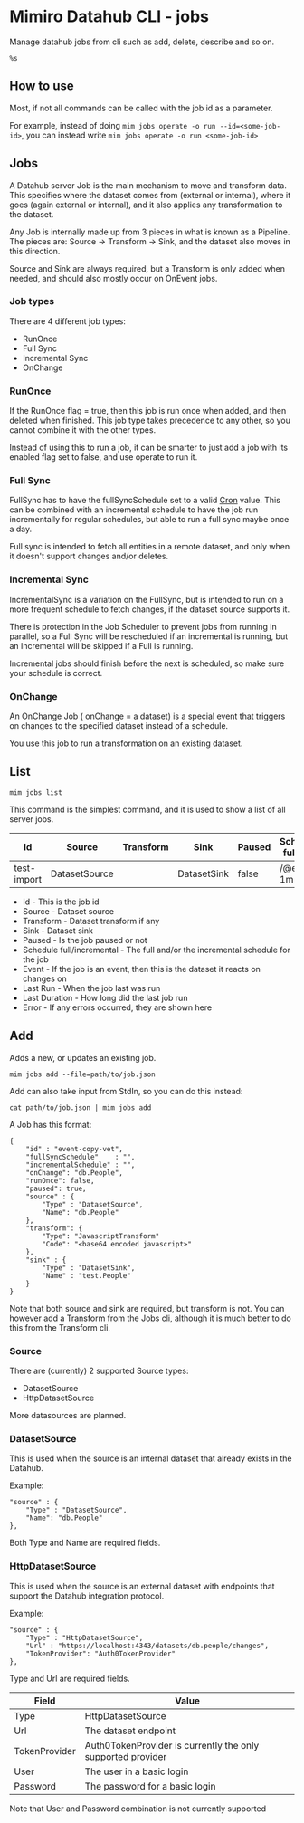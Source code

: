# Mimiro Datahub CLI - jobs

Manage datahub jobs from cli such as add, delete, describe and so on. 
```
%s
```

## How to use

Most, if not all commands can be called with the job id as a parameter.

For example, instead of doing `mim jobs operate -o run --id=<some-job-id>`, 
you can instead write `mim jobs operate -o run <some-job-id>`

## Jobs

A Datahub server Job is the main mechanism to move and transform data. This specifies where the
dataset comes from (external or internal), where it goes (again external or internal), and it also
applies any transformation to the dataset.

Any Job is internally made up from 3 pieces in what is known as a Pipeline.
The pieces are: Source -> Transform -> Sink, and the dataset also moves in this direction.

Source and Sink are always required, but a Transform is only added when needed, and should also mostly
occur on OnEvent jobs.

### Job types

There are 4 different job types:
 * RunOnce
 * Full Sync
 * Incremental Sync
 * OnChange

### RunOnce

If the RunOnce flag = true, then this job is run once when added, and then deleted when finished.
This job type takes precedence to any other, so you cannot combine it with the other types.

Instead of using this to run a job, it can be smarter to just add a job with its enabled flag set
to false, and use operate to run it.

### Full Sync

FullSync has to have the fullSyncSchedule set to a valid [Cron](https://godoc.org/github.com/robfig/cron) value.
This can be combined with an incremental schedule to have the job run incrementally for regular schedules, but
able to run a full sync maybe once a day.

Full sync is intended to fetch all entities in a remote dataset, and only when it doesn't support changes and/or
 deletes. 

### Incremental Sync

IncrementalSync is a variation on the FullSync, but is intended to run on a more frequent schedule to fetch 
changes, if the dataset source supports it.

There is protection in the Job Scheduler to prevent jobs from running in parallel, so a Full Sync will be 
rescheduled if an incremental is running, but an Incremental will be skipped if a Full is running.

Incremental jobs should finish before the next is scheduled, so make sure your schedule is correct. 

### OnChange

An OnChange Job ( onChange = a dataset) is a special event that triggers on changes to the specified dataset
instead of a schedule.

You use this job to run a transformation on an existing dataset.

## List

```
mim jobs list
```

This command is the simplest command, and it is used to show a list of all server jobs.

| Id   | Source   | Transform   | Sink   | Paused   | Schedule full/incr   | Event   | Last Run   | Last Duration   | Error   |
| --- | ------ | --------- | ---- | ------ | ------------------ | ----- | -------- | ------------ | ----- |
| test-import | DatasetSource |   | DatasetSink | false | /@every 1m |   | 2020-11-19T14:56:17+01:00 | 30ms | |

 * Id - This is the job id
 * Source - Dataset source
 * Transform - Dataset transform if any
 * Sink - Dataset sink
 * Paused - Is the job paused or not
 * Schedule full/incremental - The full and/or the incremental schedule for the job
 * Event - If the job is an event, then this is the dataset it reacts on changes on
 * Last Run - When the job last was run
 * Last Duration - How long did the last job run
 * Error - If any errors occurred, they are shown here

## Add

Adds a new, or updates an existing job.

```
mim jobs add --file=path/to/job.json
```
Add can also take input from StdIn, so you can do this instead:
```
cat path/to/job.json | mim jobs add
```

A Job has this format:

```
{
    "id" : "event-copy-vet",
    "fullSyncSchedule"    : "",
    "incrementalSchedule" : "",
    "onChange": "db.People",
    "runOnce": false,
    "paused": true,
    "source" : {
        "Type" : "DatasetSource",
        "Name": "db.People"
    },
    "transform": {
        "Type": "JavascriptTransform"
        "Code": "<base64 encoded javascript>"
    },
    "sink" : {
        "Type" : "DatasetSink",
        "Name" : "test.People"
    }
}

```

Note that both source and sink are required, but transform is not. You can however add a Transform
from the Jobs cli, although it is much better to do this from the Transform cli.

### Source

There are (currently) 2 supported Source types:
 * DatasetSource
 * HttpDatasetSource
 
More datasources are planned.

### DatasetSource

This is used when the source is an internal dataset that already exists in the Datahub. 
 
Example:
```
"source" : {
    "Type" : "DatasetSource",
    "Name": "db.People"
},
```
Both Type and Name are required fields.

### HttpDatasetSource

This is used when the source is an external dataset with endpoints that support the Datahub integration
protocol.

Example:
```
"source" : {
    "Type" : "HttpDatasetSource",
    "Url" : "https://localhost:4343/datasets/db.people/changes",
    "TokenProvider": "Auth0TokenProvider"
},
```

Type and Url are required fields.

| Field  | Value |
| --- | --- |
| Type | HttpDatasetSource |
| Url | The dataset endpoint |
| TokenProvider | Auth0TokenProvider is currently the only supported provider |
| User | The user in a basic login |
| Password | The password for a basic login |

Note that User and Password combination is not currently supported





 
